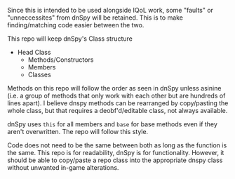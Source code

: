 Since this is intended to be used alongside IQoL work, some "faults" or "unneccessites" from dnSpy will be retained. This is to make finding/matching code easier between the two.

This repo will keep dnSpy's Class structure
- Head Class
  - Methods/Constructors
  - Members
  - Classes

Methods on this repo will follow the order as seen in dnSpy unless asinine (i.e. a group of methods that only work with each other but are hundreds of lines apart).
I believe dnspy methods can be rearranged by copy/pasting the whole class, but that requires a deobf'd/editable class, not always available.

dnSpy uses `this` for all members and `base` for base methods even if they aren't overwritten. The repo will follow this style.

Code does not need to be the same between both as long as the function is the same. This repo is for readability, dnSpy is for functionality. However, it should be able to copy/paste a repo class into the appropriate dnspy class without unwanted in-game alterations.
